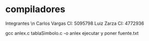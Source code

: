 # compiladores
Integrantes \n
Carlos Vargas CI: 5095798
Luiz Zarza CI: 4772936

gcc anlex.c tablaSimbolo.c -o anlex
ejecutar y poner fuente.txt
